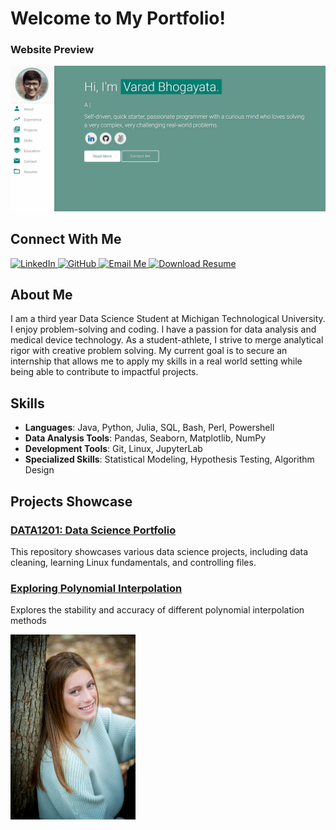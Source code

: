# Welcome to My Portfolio!

### Website Preview
<p align="center"> 
  <kbd>
    <a href="https://omgette.github.io" target="_blank"><img src="examples/preview.gif">
  </a>
  </kbd>
</p>

## Connect With Me
<div align="left">
  <a href="https://www.linkedin.com/in/olivia-gette-2702062a7/">
    <img src="https://img.shields.io/badge/LinkedIn-Connect-blue?style=for-the-badge&logo=linkedin" alt="LinkedIn">
  </a>
  <a href="https://github.com/omgette">
    <img src="https://img.shields.io/badge/GitHub-Visit-lightgrey?style=for-the-badge&logo=github" alt="GitHub">
  </a>
  <a href="https://mail.google.com/mail/?view=cm&to=olivia.gette@gmail.com">
    <img src="https://img.shields.io/badge/Email-Me-red?style=for-the-badge&logo=gmail" alt="Email Me">
  </a>
  <a href="Gette_Olivia_Resume.pdf">
    <img src="https://img.shields.io/badge/Resume-Download-green?style=for-the-badge" alt="Download Resume">
  </a>
</div>

## About Me

I am a third year Data Science Student at Michigan Technological University. I enjoy problem-solving and coding. I have a passion for data analysis and medical device technology. As a student-athlete, I strive to merge analytical rigor with creative problem solving. My current goal is to secure an internship that allows me to apply my skills in a real world setting while being able to contribute to impactful projects. 

## Skills

- **Languages**: Java, Python, Julia, SQL, Bash, Perl, Powershell
- **Data Analysis Tools**: Pandas, Seaborn, Matplotlib, NumPy  
- **Development Tools**: Git, Linux, JupyterLab
- **Specialized Skills**: Statistical Modeling, Hypothesis Testing, Algorithm Design

## Projects Showcase

### [DATA1201: Data Science Portfolio](https://github.com/omgette/data1201)
This repository showcases various data science projects, including data cleaning, learning Linux fundamentals, and controlling files.

### [Exploring Polynomial Interpolation](https://github.com/omgette/omgette.github.io/blob/main/FinalProject.ipynb)
Explores the stability and accuracy of different polynomial interpolation methods

<div style="text-align: left;">
    <img src="https://github.com/omgette/omgette.github.io/blob/main/assets/img/oliviagette.jpg" alt="Olivia Gette" width="200" align="left">
</div>
